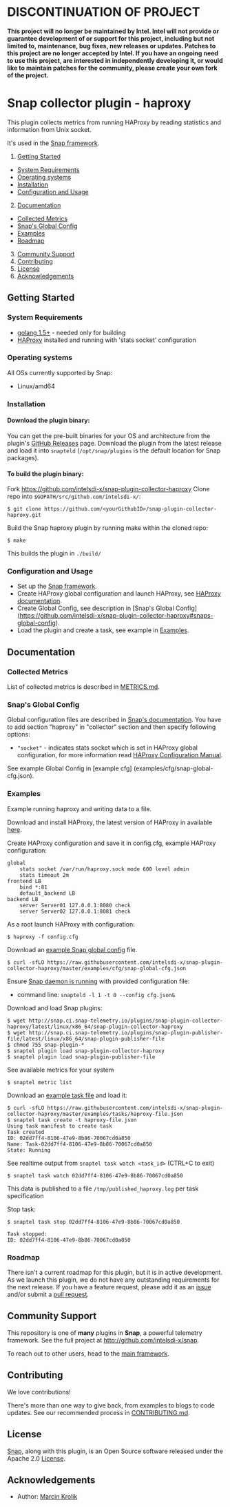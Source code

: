 # DISCONTINUATION OF PROJECT 

**This project will no longer be maintained by Intel.  Intel will not provide or guarantee development of or support for this project, including but not limited to, maintenance, bug fixes, new releases or updates.  Patches to this project are no longer accepted by Intel. If you have an ongoing need to use this project, are interested in independently developing it, or would like to maintain patches for the community, please create your own fork of the project.**


# Snap collector plugin - haproxy
This plugin collects metrics from running HAProxy by reading statistics and information from Unix socket.

It's used in the [Snap framework](https://github.com/intelsdi-x/snap).

1. [Getting Started](#getting-started)
  * [System Requirements](#system-requirements)
  * [Operating systems](#operating-systems)
  * [Installation](#installation)
  * [Configuration and Usage](configuration-and-usage)
2. [Documentation](#documentation)
  * [Collected Metrics](#collected-metrics)
  * [Snap's Global Config](#snaps-global-config)
  * [Examples](#examples)
  * [Roadmap](#roadmap)
3. [Community Support](#community-support)
4. [Contributing](#contributing)
5. [License](#license-and-authors)
6. [Acknowledgements](#acknowledgements)

## Getting Started
### System Requirements
* [golang 1.5+](https://golang.org/dl/) - needed only for building
* [HAProxy](http://haproxy.org) installed and running with 'stats socket' configuration

### Operating systems
All OSs currently supported by Snap:
* Linux/amd64

### Installation
#### Download the plugin binary:

You can get the pre-built binaries for your OS and architecture from the plugin's [GitHub Releases](https://github.com/intelsdi-x/snap-plugin-collector-haproxy/releases) page. Download the plugin from the latest release and load it into `snapteld` (`/opt/snap/plugins` is the default location for Snap packages).

#### To build the plugin binary:

Fork https://github.com/intelsdi-x/snap-plugin-collector-haproxy
Clone repo into `$GOPATH/src/github.com/intelsdi-x/`:

```
$ git clone https://github.com/<yourGithubID>/snap-plugin-collector-haproxy.git
```

Build the Snap haproxy plugin by running make within the cloned repo:
```
$ make
```
This builds the plugin in `./build/`

### Configuration and Usage
* Set up the [Snap framework](https://github.com/intelsdi-x/snap#getting-started).
* Create HAProxy global configuration and launch HAProxy, see [HAProxy documentation](http://www.haproxy.org/download/1.6/doc/).
* Create Global Config, see description in [Snap's Global Config] (https://github.com/intelsdi-x/snap-plugin-collector-haproxy#snaps-global-config).
* Load the plugin and create a task, see example in [Examples](https://github.com/intelsdi-x/snap-plugin-collector-haproxy#examples).

## Documentation

### Collected Metrics
List of collected metrics is described in [METRICS.md](METRICS.md).

### Snap's Global Config
Global configuration files are described in [Snap's documentation](https://github.com/intelsdi-x/snap/blob/master/docs/SNAPTELD_CONFIGURATION.md). You have to add section "haproxy" in "collector" section and then specify following options:
- `"socket"` -  indicates stats socket which is set in HAProxy global configuration, for more information read [HAProxy
Configuration Manual](http://www.haproxy.org/download/1.6/doc/configuration.txt).

See example Global Config in [example cfg] (examples/cfg/snap-global-cfg.json).

### Examples
Example running haproxy and writing data to a file.

Download and install HAProxy, the latest version of HAProxy in available [here](http://www.haproxy.org/).

Create HAProxy configuration and save it in config.cfg, example HAProxy configuration:
```
global
    stats socket /var/run/haproxy.sock mode 600 level admin
    stats timeout 2m
frontend LB
    bind *:81
    default_backend LB
backend LB
    server Server01 127.0.0.1:8080 check
    server Server02 127.0.0.1:8081 check
```
As a root launch HAProxy with configuration:
```
$ haproxy -f config.cfg
```

Download an [example Snap global config](examples/cfg/snap-global-cfg.json) file.
```
$ curl -sfLO https://raw.githubusercontent.com/intelsdi-x/snap-plugin-collector-haproxy/master/examples/cfg/snap-global-cfg.json
```

Ensure [Snap daemon is running](https://github.com/intelsdi-x/snap#running-snap) with provided configuration file:
* command line: `snapteld -l 1 -t 0 --config cfg.json&`

Download and load Snap plugins:
```
$ wget http://snap.ci.snap-telemetry.io/plugins/snap-plugin-collector-haproxy/latest/linux/x86_64/snap-plugin-collector-haproxy
$ wget http://snap.ci.snap-telemetry.io/plugins/snap-plugin-publisher-file/latest/linux/x86_64/snap-plugin-publisher-file
$ chmod 755 snap-plugin-*
$ snaptel plugin load snap-plugin-collector-haproxy
$ snaptel plugin load snap-plugin-publisher-file
```

See available metrics for your system
```
$ snaptel metric list
```

Download an [example task file](examples/tasks/haproxy-file.json) and load it:
```
$ curl -sfLO https://raw.githubusercontent.com/intelsdi-x/snap-plugin-collector-haproxy/master/examples/tasks/haproxy-file.json
$ snaptel task create -t haproxy-file.json
Using task manifest to create task
Task created
ID: 02dd7ff4-8106-47e9-8b86-70067cd0a850
Name: Task-02dd7ff4-8106-47e9-8b86-70067cd0a850
State: Running
```

See realtime output from `snaptel task watch <task_id>` (CTRL+C to exit)
```
$ snaptel task watch 02dd7ff4-8106-47e9-8b86-70067cd0a850
```

This data is published to a file `/tmp/published_haproxy.log` per task specification

Stop task:
```
$ snaptel task stop 02dd7ff4-8106-47e9-8b86-70067cd0a850

Task stopped:
ID: 02dd7ff4-8106-47e9-8b86-70067cd0a850
```

### Roadmap
There isn't a current roadmap for this plugin, but it is in active development. As we launch this plugin, we do not have any outstanding requirements for the next release. If you have a feature request, please add it as an [issue](https://github.com/intelsdi-x/snap-plugin-collector-haproxy/issues/new) and/or submit a [pull request](https://github.com/intelsdi-x/snap-plugin-collector-haproxy/pulls).

## Community Support
This repository is one of **many** plugins in **Snap**, a powerful telemetry framework. See the full project at http://github.com/intelsdi-x/snap.

To reach out to other users, head to the [main framework](https://github.com/intelsdi-x/snap#community-support).

## Contributing
We love contributions!

There's more than one way to give back, from examples to blogs to code updates. See our recommended process in [CONTRIBUTING.md](CONTRIBUTING.md).

## License
[Snap](https://github.com/intelsdi-x/snap), along with this plugin, is an Open Source software released under the Apache 2.0 [License](LICENSE).

## Acknowledgements
* Author: [Marcin Krolik](https://github.com/marcin-krolik)

